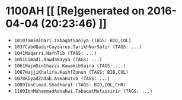 # 1100AH [[ [Re]generated on 2016-04-04 (20:23:46) ]]

* `1010TamimiDari.TabaqatSaniya (TAGS: BIO,COL)`
* `1037CabdQadirCaydarus.TarikhNurSafir (TAGS: ...)`
* `1041Maqarri.NafhTib (TAGS: ...)`
* `1051Cimadi.RawdaRayya (TAGS: ...)`
* `1061NajmDinGhazzi.KawakibSaira (TAGS: ...)`
* `1067HajjiKhalifa.KashfZunun (TAGS: BIB,COL)`
* `1078RiyadZadah.AsmaKutub (TAGS: ...)`
* `1089IbnCimad.Shadharat (TAGS: BIO,COL,CHR)`
* `1100IbnMuhammadAdnahwi.TabaqatMufassirin (TAGS: ...)`
